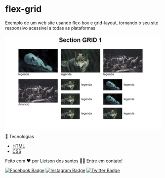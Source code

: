 # flex-grid
Exemplo de um web site usando flex-box e grid-layout, tornando o seu site responsivo acessivel a todas as plataformas

![screen capture](img/img.png)

🚀 Tecnologias

- [HTML](https://developer.mozilla.org/pt-BR/docs/Webt)
- [CSS](https://developer.mozilla.org/pt-BR/docs/Web)

Feito com ❤️ por Lietson dos santos 👋🏽 Entre em contato!

[![Facebook Badge](https://img.shields.io/badge/facebook-%231877F2.svg?&style=for-the-badge&logo=facebook&logoColor=white&link=https://www.facebook.com/lietsondossanto)](https://www.facebook.com/lietsondossanto)
[![Instagram Badge](https://img.shields.io/badge/instagram-%23E4405F.svg?&style=for-the-badge&logo=instagram&logoColor=white&link=https://www.instagram.com/lietsondossanto)](https://www.instagram.com/lietsondossanto)
[![Twitter Badge](https://img.shields.io/badge/twitter-%231DA1F2.svg?&style=for-the-badge&logo=twitter&logoColor=white&link=https://www.twitter.com/lietsondossanto)](https://www.twitter.com/lietsondossato)
